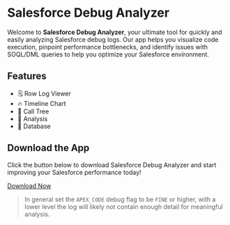 # Salesforce Debug Analyzer

Welcome to **Salesforce Debug Analyzer**, your ultimate tool for quickly and easily analyzing Salesforce debug logs. Our app helps you visualize code execution, pinpoint performance bottlenecks, and identify issues with SOQL/DML queries to help you optimize your Salesforce environment.

## Features

- 🗒️ Row Log Viewer 
- 🔥 Timeline Chart 
- 🌳 Call Tree  
- 🧠 Analysis  
- 💾 Database   


## Download the App

Click the button below to download Salesforce Debug Analyzer and start improving your Salesforce performance today!

[Download Now](#) <!-- Link to the download page or file -->


> In general set the `APEX_CODE` debug flag to be `FINE` or higher, with a lower level the log will likely not contain enough detail for meaningful analysis.
